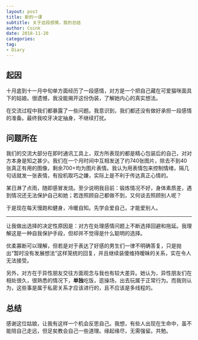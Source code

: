 ```yaml
---
layout: post
title: 新的一课
subtitle: 关于这段感情，我的总结
author: Coink
date: 2018-11-20
categories:
tag:
- Diary
---
```


## 起因

十月底到十一月中旬单方面经历了一段感情，对方是一个把自己藏在可爱猫咪面具下的姑娘。很遗憾，我没能揭开这份伪装，了解她内心的真实想法。

在交流过程中我们都暴露了一些问题。我意识到，我们都还没有做好承担一段感情的准备。最终我咬牙决定抽身，不继续打扰。

  

## 问题所在

我们的交流大部分在即时通讯工具上，双方所表现的都是精心包装后的自己，对对方本身是知之甚少。我们在一个月时间中互相发送了约740张图片，除去不到40张真正有用的图像，剩余700+均为图片表情。我认为用表情包来控制情绪，隔几句话就发一张表情，有投机取巧之嫌，实际上是不利于传达真正心情的。

某日淋了点雨，随即感冒发烧。至少说明我目前：锻炼情况不好，身体素质差，遇到情况还无法保护自己和她；若连照顾自己都做不到，又何谈去照顾别人呢？

于是现在每天慢跑和健身，冷暖自知。先学会爱自己，才能爱别人。

---

让我做出选择的决定性原因是：对方在处理感情问题上不断选择回避和拖延。我理解这是一种自我保护手段，但却并不觉得是什么聪明的选择。

优柔寡断可以理解，但若是对于表达了好感的男生们一律不明确答复，只是抛出“暂时没有发展想法”这样笼统的回复，并且继续装傻维持暧昧的关系，实在令人无法接受。

另外，对方在于异性朋友交往方面观念与我也有较大差异。她认为，异性朋友们在相处很久，很熟悉的情况下，**单独**吃饭，逛操场，出去玩属于正常行为。而我则认为，这些事是属于私密关系才应该进行的，且不应该是多线程的。

## 总结

感谢这位姑娘，让我有这样一个机会反思自己。我想，有些人出现在生命中，虽不能陪自己走远，但足矣教会自己一些道理。缘起缘尽，无需强留。共勉。

